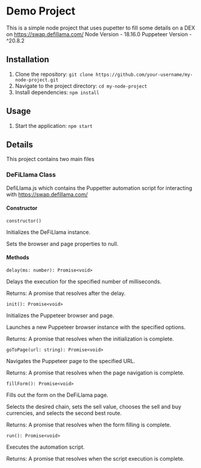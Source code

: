 # Demo Project

This is a simple node project that uses pupetter to fill some details on a DEX on https://swap.defillama.com/
Node Version - 18.16.0
Puppeteer Version - ^20.8.2

## Installation

1. Clone the repository: `git clone https://github.com/your-username/my-node-project.git`
2. Navigate to the project directory: `cd my-node-project`
3. Install dependencies: `npm install`

## Usage

1. Start the application: `npm start`

## Details

This project contains two main files

### DeFiLlama Class

DefiLlama.js which contains the Puppetter automation script for interacting with https://swap.defillama.com/

#### Constructor

`constructor()`

Initializes the DeFiLlama instance.

Sets the browser and page properties to null.

#### Methods

`delay(ms: number): Promise<void>`

Delays the execution for the specified number of milliseconds.

Returns: A promise that resolves after the delay.

`init(): Promise<void>`

Initializes the Puppeteer browser and page.

Launches a new Puppeteer browser instance with the specified options.

Returns: A promise that resolves when the initialization is complete.

`goToPage(url: string): Promise<void>`

Navigates the Puppeteer page to the specified URL.

Returns: A promise that resolves when the page navigation is complete.

`fillForm(): Promise<void>`

Fills out the form on the DeFiLlama page.

Selects the desired chain, sets the sell value, chooses the sell and buy currencies, and selects the second best route.

Returns: A promise that resolves when the form filling is complete.

`run(): Promise<void>`

Executes the automation script.

Returns: A promise that resolves when the script execution is complete.
